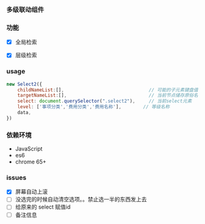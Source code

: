 ### 多级联动组件

### 功能
- [x] 全局检索
- [x] 层级检索


### usage

```js
new Select2({
    childNameList:[],                               // 可能的子元素键盘值
    targetNameList:[],                              // 当前节点储存原俗名
    select: document.querySelector(".select2"),     // 当前select元素
    level: ['事项分类','费用分类','费用名称'],        // 等级名称
    data,
})
```

### 依赖环境
- JavaScript
- es6
- chrome 65+



### issues
- [x] 屏幕自动上滚
- [ ] 没选完的时候自动清空选项。。禁止选一半的东西发上去
- [ ] 给原来的 select  赋值id
- [ ] 备注信息